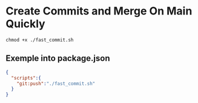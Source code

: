 # Create Commits and Merge On Main Quickly

```shell
chmod +x ./fast_commit.sh 
```
## Exemple into package.json

```json
{
  "scripts":{
    "git:push":"./fast_commit.sh"
  }
}
```